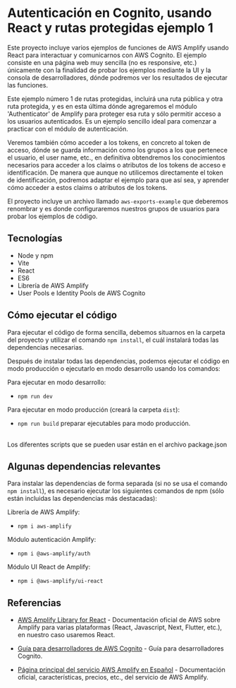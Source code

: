 # Autenticación en Cognito, usando React y rutas protegidas ejemplo 1

Este proyecto incluye varios ejemplos de funciones de AWS Amplify usando React para interactuar y comunicarnos con AWS Cognito. El ejemplo consiste en una página web muy sencilla (no es responsive, etc.) únicamente con la finalidad de probar los ejemplos mediante la UI y la consola de desarrolladores, dónde podremos ver los resultados de ejecutar las funciones.

Este ejemplo número 1 de rutas protegidas, incluirá una ruta pública y otra ruta protegida, y es en esta última dónde agregaremos el módulo 'Authenticator' de Amplify para proteger esa ruta y sólo permitir acceso a los usuarios autenticados. Es un ejemplo sencillo ideal para comenzar a practicar con el módulo de autenticación.

Veremos también cómo acceder a los tokens, en concreto al token de acceso, dónde se guarda información como los grupos a los que pertenece el usuario, el user name, etc., en definitiva obtendremos los conocimientos necesarios para acceder a los claims o atributos de los tokens de acceso e identificación. De manera que aunque no utilicemos directamente el token de identificación, podremos adaptar el ejemplo para que así sea, y aprender cómo acceder a estos claims o atributos de los tokens.

El proyecto incluye un archivo llamado `aws-exports-example` que deberemos renombrar y es donde configuraremos nuestros grupos de usuarios para probar los ejemplos de código.

## Tecnologías 

* Node y npm
* Vite
* React
* ES6
* Librería de AWS Amplify
* User Pools e Identity Pools de AWS Cognito

## Cómo ejecutar el código

Para ejecutar el código de forma sencilla, debemos situarnos en la carpeta del proyecto y utilizar el comando `npm install`, el cuál instalará todas las dependencias necesarias.

Después de instalar todas las dependencias, podemos ejecutar el código en modo producción o ejecutarlo en modo desarrollo usando los comandos:

Para ejecutar en modo desarrollo:
* `npm run dev`   

Para ejecutar en modo producción (creará la carpeta `dist`):
* `npm run build`   preparar ejecutables para modo producción.

<br/>
Los diferentes scripts que se pueden usar están en el archivo package.json

## Algunas dependencias relevantes 

Para instalar las dependencias de forma separada (si no se usa el comando `npm install`), es necesario ejecutar los siguientes comandos de npm (sólo están incluidas las dependencias más destacadas):

Librería de AWS Amplify:

* `npm i aws-amplify`  

Módulo autenticación Amplify:

* `npm i @aws-amplify/auth` 

Módulo UI React de Amplify:

* `npm i @aws-amplify/ui-react`


## Referencias

- [AWS Amplify Library for React](https://docs.amplify.aws/react/how-amplify-works) - Documentación oficial de AWS sobre Amplify para varias plataformas (React, Javascript, Next, Flutter, etc.), en nuestro caso usaremos React.

- [Guía para desarrolladores de AWS Cognito](https://docs.aws.amazon.com/es_es/cognito/latest/developerguide/what-is-amazon-cognito.html) - Guía para desarrolladores Cognito.

- [Página principal del servicio AWS Amplify en Español](https://aws.amazon.com/es/amplify) - Documentación oficial, características, precios, etc., del servicio de AWS Amplify.
